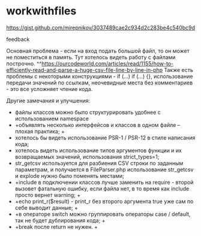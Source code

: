 # workwithfiles
https://gist.github.com/mirepnikov/3037489cae2c934d2c283be4c540bc9d

feedback

Основная проблема - если на вход подать большой файл, то он может не поместиться в память. Тут хотелось видеть работу с файлами построчно.
^^https://ourcodeworld.com/articles/read/1155/how-to-efficiently-read-and-parse-a-huge-csv-file-line-by-line-in-php
Также есть проблемы с некоторыми конструкциями - if (...) if (...) {}, использование передачи значений по ссылкам, неочевидные места без комментариев - это все усложняет чтение кода.

Другие замечания и улучшения:
- файлы классов можно было структурировать удобнее с использованием namespace
-  +объявлять несколько интерфейсов и классов в одном файле – плохая практика; +
- хотелось бы видеть использование PSR-1 / PSR-12 в стиле написания кода;
- хотелось видеть использование типов аргументов функции и их возвращаемых значений, использования strict_types=1;
- str_getcsv используется для разбиения CSV строки по заданным параметрам, и получается в FileParser.php использование str_getcsv и explode нужно было поменять местами;
- +include в подключении классов лучше заменить на require - второй вызовет фатальную ошибку, если файла нет, в то время как include просто вернет warning; +
- +echo print_r($result) - print_r без второго аргумента true уже сам по себе выводит данные; +
- +в операторе switch можно группировать операторы case / default, так не будет дублирования кода; +
- +break после return не нужен. +
